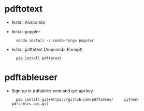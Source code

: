 # pdftotext
* Install Anaconda
* Install poppler

        conda install -c conda-forge poppler
* Install pdftotext (Anaconda Prompt)

        pip install pdftotext
# pdftableuser
* Sign up in pdftables.com and get api key

        pip install git+https://github.com/pdftables/     python-pdftables-api.git
        